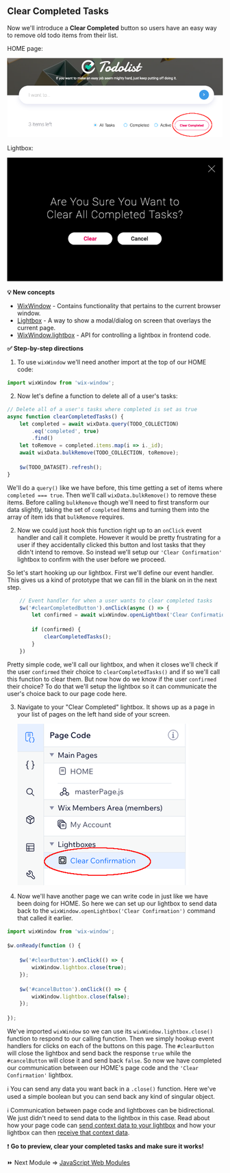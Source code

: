 ## Clear Completed Tasks

Now we'll introduce a **Clear Completed** button so users have an easy way to remove old todo items from their list.

HOME page:

<p><img src="assets/clear-completed.png" alt="Clear Completed"></p>

Lightbox:

<p><img src="assets/confirmation-lightbox.png" alt="Confirmation Lightbox"></p>

**:bulb: New concepts**

- [WixWindow](https://www.wix.com/velo/reference/wix-window.html) - Contains functionality that pertains to the current browser window.
- [Lightbox](https://support.wix.com/en/article/wix-editor-adding-and-setting-up-a-lightbox) - A way to show a modal/dialog on screen that overlays the current page.
- [WixWindow.lightbox](https://www.wix.com/velo/reference/wix-window.lightbox.html) - API for controlling a lightbox in frontend code.

**:white_check_mark: Step-by-step directions**

1. To use `wixWindow` we'll need another import at the top of our HOME code:

```js
import wixWindow from 'wix-window';
```

2. Now let's define a function to delete all of a user's tasks:

```js
// Delete all of a user's tasks where completed is set as true
async function clearCompletedTasks() {
    let completed = await wixData.query(TODO_COLLECTION)
        .eq('completed', true)
        .find()
    let toRemove = completed.items.map(i => i._id);
    await wixData.bulkRemove(TODO_COLLECTION, toRemove);

    $w(TODO_DATASET).refresh();
}
```
We'll do a `query()` like we have before, this time getting a set of items where `completed === true`. Then we'll call `wixData.bulkRemove()` to remove these items. Before calling `bulkRemove` though we'll need to first transform our data slightly, taking the set of `completed` items and turning them into the array of item ids that `bulkRemove` requires.


2. Now we could just hook this function right up to an `onClick` event handler and call it complete. However it would be pretty frustrating for a user if they accidentally clicked this button and lost tasks that they didn't intend to remove. So instead we'll setup our `'Clear Confirmation'` lightbox to confirm with the user before we proceed.

So let's start hooking up our lightbox. First we'll define our event handler. This gives us a kind of prototype that we can fill in the blank on in the next step.

```js
    // Event handler for when a user wants to clear completed tasks
    $w('#clearCompletedButton').onClick(async () => {
        let confirmed = await wixWindow.openLightbox('Clear Confirmation');

        if (confirmed) {
            clearCompletedTasks();
        }
    })
```

Pretty simple code, we'll call our lightbox, and when it closes we'll check if the user `confirmed` their choice to `clearCompletedTasks()` and if so we'll call this function to clear them. But now how do we know if the user `confirmed` their choice? To do that we'll setup the lightbox so it can communicate the user's choice back to our page code here.

3. Navigate to your "Clear Completed" lightbox. It shows up as a page in your list of pages on the left hand side of your screen. <p><img src="assets/clear-confirmation-page.png" alt="Clear Confirmation Page"></p>

4. Now we'll have another page we can write code in just like we have been doing for HOME. So here we can set up our lightbox to send data back to the `wixWindow.openLightbox('Clear Confirmation')` command that called it earlier.

```js
import wixWindow from 'wix-window';

$w.onReady(function () {

    $w('#clearButton').onClick(() => {
        wixWindow.lightbox.close(true);
    });

    $w('#cancelButton').onClick(() => {
        wixWindow.lightbox.close(false);
    });

});
```

We've imported `wixWindow` so we can use its `wixWindow.lightbox.close()` function to respond to our calling function. Then we simply hookup event handlers for clicks on each of the buttons on this page. The `#clearButton` will close the lightbox and send back the response `true` while the `#cancelButton` will close it and send back `false`. So now we have completed our communication between our HOME's page code and the `'Clear Confirmation'` lightbox.

:information_source: You can send any data you want back in a `.close()` function. Here we've used a simple boolean but you can send back any kind of singular object.

:information_source: Communication between page code and lightboxes can be bidirectional. We just didn't need to send data to the lightbox in this case. Read about how your page code can [send context data to your lightbox](https://www.wix.com/velo/reference/wix-window/openlightbox) and how your lightbox can then [receive that context data](https://www.wix.com/velo/reference/wix-window/lightbox/getcontext).

:exclamation: **Go to preview, clear your completed tasks and make sure it works!**

:fast_forward: Next Module => [JavaScript Web Modules](JS_WEB_MODULES.md)
